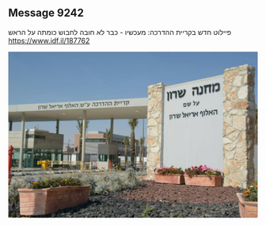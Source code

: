 ## Message 9242

פיילוט חדש בקריית ההדרכה:
מעכשיו - כבר לא חובה לחבוש כומתה על הראש
https://www.idf.il/187762

![Photo](9242/9242_photo.jpg)
